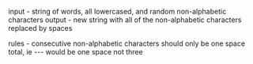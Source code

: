 input - string of words, all lowercased, and random non-alphabetic characters
output - new string with all of the non-alphabetic characters replaced by spaces

rules - consecutive non-alphabetic characters should only be one space total, ie --- would be one space not three

